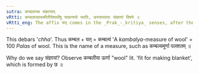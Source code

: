 ```yaml
---
sutra: कम्बलाच्च संज्ञायाम्
vRtti: कम्बलात्प्राक्क्रीतीयेश्वर्थेषु यत्प्रत्ययो भवति, छस्यापवादः संज्ञायां विषये ॥
vRtti_eng: The affix यत् comes in the _Prak_-_kritiya_ senses, after the word '_kambala_', when a Name is meant.
---
```

This debars '_chha_'. Thus कम्बल + यत् = कम्बल्यं 'A _kambalya_-measure of wool' = 100 _Palas_ of wool. This is the name of a measure, such as कम्बल्यमूर्णा पलशतम् ॥

Why do we say संज्ञायां? Observe कम्बलीया ऊर्णा "wool" lit. 'fit for making blanket', which is formed by छ ॥
